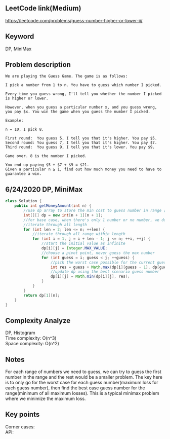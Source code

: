 ## LeetCode link(Medium)
https://leetcode.com/problems/guess-number-higher-or-lower-ii/

## Keyword
DP, MiniMax

## Problem description
```
We are playing the Guess Game. The game is as follows:

I pick a number from 1 to n. You have to guess which number I picked.

Every time you guess wrong, I'll tell you whether the number I picked is higher or lower.

However, when you guess a particular number x, and you guess wrong, you pay $x. You win the game when you guess the number I picked.

Example:

n = 10, I pick 8.

First round:  You guess 5, I tell you that it's higher. You pay $5.
Second round: You guess 7, I tell you that it's higher. You pay $7.
Third round:  You guess 9, I tell you that it's lower. You pay $9.

Game over. 8 is the number I picked.

You end up paying $5 + $7 + $9 = $21.
Given a particular n ≥ 1, find out how much money you need to have to guarantee a win.
```

## 6/24/2020 DP, MiniMax

```java
class Solution {
    public int getMoneyAmount(int n) {
        //use dp array to store the min cost to guess number in range [i, j]
        int[][] dp = new int[n + 1][n + 1];
        //for base case, when there's only 1 number or no number, we don't need to guess
        //iterate through all length
        for (int len = 2; len <= n; ++len) {
            //iterate through all range within length
            for (int i = 1, j = i + len - 1; j <= n; ++i, ++j) {
                //start the initial value as infinite
                dp[i][j] = Integer.MAX_VALUE;
                //choose a pivot point, never guess the max number
                for (int guess = i; guess < j; ++guess) {
                    //pick the worst case possible for the current guessed number
                    int res = guess + Math.max(dp[i][guess - 1], dp[guess + 1][j]);
                    //update dp using the best scenario guess number
                    dp[i][j] = Math.min(dp[i][j], res);
                }
            }
        }
        return dp[1][n];
    }
}
```

## Complexity Analyze
DP, Histogram\
Time complexity: O(n^3) \
Space complexity: O(n^2)

## Notes
For each range of numbers we need to guess, we can try to guess the first number in the range and the rest would be a smaller problem. The key here is to only go for the worst case for each guess number(maximum loss for each guess number), then find the best case guess number for the range(minimum of all maximum losses). This is a typical minimax problem where we minimize the maximum loss.

## Key points
Corner cases:\
API: